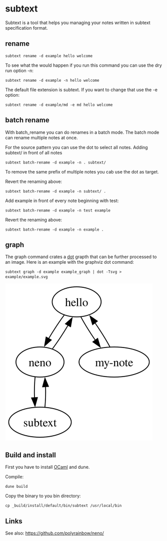 # subtext

Subtext is a tool that helps you managing your notes written in subtext specification format.

## rename

    subtext rename -d example hello welcome

To see what the would happen if you run this command you can use the dry run option -n:

    subtext rename -d example -n hello welcome

The default file extension is subtext. If you want to change that use the -e option:

    subtext rename -d example/md -e md hello welcome

## batch rename

With batch_rename you can do renames in a batch mode.
The batch mode can rename multiple notes at once.

For the source pattern you can use the dot to select all notes.
Adding subtext/ in front of all notes

    subtext batch-rename -d example -n . subtext/

To remove the same prefix of multiple notes you cab use the dot as target.

Revert the renaming above:

    subtext batch-rename -d example -n subtext/ .

Add example in front of every note beginning with test:

    subtext batch-rename -d example -n test example

Revert the renaming above:

    subtext batch-rename -d example -n example .


## graph

The graph command crates a [dot](https://graphviz.org/docs/layouts/dot/) grapth
that can be further processed to an image. Here is an example with the graphviz dot command:

    subtext graph -d example example_graph | dot -Tsvg > example/example.svg

![example.svg](example/example.svg)


## Build and install

First you have to install [OCaml](https://ocaml.org/) and dune.

Compile:

    dune build

Copy the binary to you bin directory:

    cp _build/install/default/bin/subtext /usr/local/bin 

## Links

See also: https://github.com/polyrainbow/neno/


